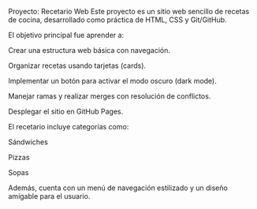 Proyecto: Recetario Web
Este proyecto es un sitio web sencillo de recetas de cocina, desarrollado como práctica de HTML, CSS y Git/GitHub.

El objetivo principal fue aprender a:

Crear una estructura web básica con navegación.

Organizar recetas usando tarjetas (cards).

Implementar un botón para activar el modo oscuro (dark mode).

Manejar ramas y realizar merges con resolución de conflictos.

Desplegar el sitio en GitHub Pages.

El recetario incluye categorías como:

Sándwiches

Pizzas

Sopas


Además, cuenta con un menú de navegación estilizado y un diseño amigable para el usuario.

